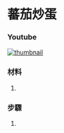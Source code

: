 # 蕃茄炒蛋

### Youtube
[![thumbnail](https://i.ytimg.com/vi/5cDBeotElOE/hq2.jpg)](https://youtube.com/shorts/5cDBeotElOE)

### 材料
1. 

### 步驟
1. 
